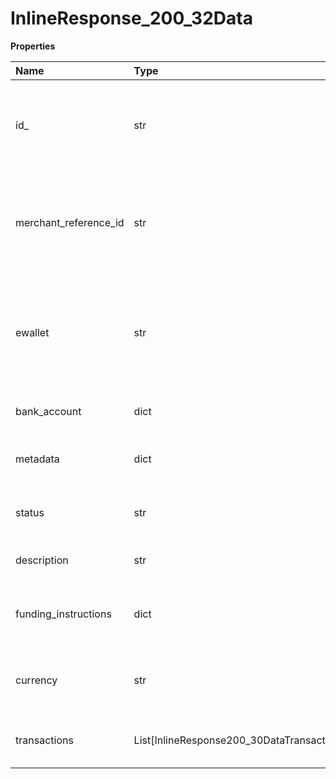 # InlineResponse_200_32Data

**Properties**

| Name                  | Type                                       | Required | Description                                                                                |
| :-------------------- | :----------------------------------------- | :------- | :----------------------------------------------------------------------------------------- |
| id\_                  | str                                        | ❌       | ID of the issued card transaction object. String starting with **cit\_**.                  |
| merchant_reference_id | str                                        | ❌       | ID of this account, as provided by the merchant. Limited to 45 characters.                 |
| ewallet               | str                                        | ❌       | ID of the wallet the bank account number is issued to. String starting with **ewallet\_**. |
| bank_account          | dict                                       | ❌       | Issued virtual account.                                                                    |
| metadata              | dict                                       | ❌       | A JSON object defined by the client.                                                       |
| status                | str                                        | ❌       | Issued virtual account statuts.                                                            |
| description           | str                                        | ❌       | Description of the account.                                                                |
| funding_instructions  | dict                                       | ❌       | Issued virtual account funding instructions.                                               |
| currency              | str                                        | ❌       | Currency of the transaction. Three-letter ISO 4217.                                        |
| transactions          | List[InlineResponse200_30DataTransactions] | ❌       | Issued virtual account transactions.                                                       |
